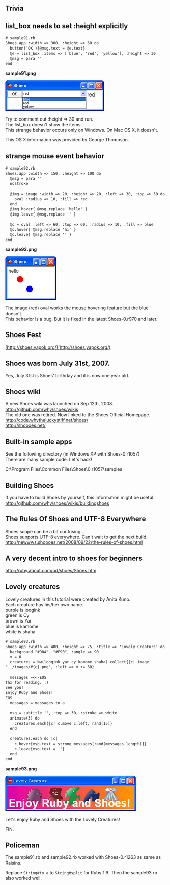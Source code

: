 Trivia
------

list\_box needs to set :height explicitly
----------------------------------------

	# sample91.rb
	Shoes.app :width => 300, :height => 60 do
	  button('OK'){@msg.text = @e.text}
	  @e = list_box :items => ['blue', 'red', 'yellow'], :height => 30
	  @msg = para ''
	end  

**sample91.png**

![sample91.png](http://github.com/ashbb/shoes_tutorial_html/raw/master/images/sample91.png)

Try to comment out :height => 30 and run. <br>
The list\_box doesn't show the items. <br>
This strange behavior occurs only on Windows. On Mac OS X, it doesn't. <br>

This OS X information was provided by George Thompson. <br>


strange mouse event behavior
--------------------------------

	# sample92.rb
	Shoes.app :width => 150, :height => 100 do
	  @msg = para ''
	  nostroke
	 
	  @img = image :width => 20, :height => 20, :left => 30, :top => 30 do
	    oval :radius => 10, :fill => red
	  end
	  @img.hover{ @msg.replace 'hello' }
	  @img.leave{ @msg.replace '' }
	 
	  @o = oval :left => 60, :top => 60, :radius => 10, :fill => blue
	  @o.hover{ @msg.replace 'hi' }
	  @o.leave{ @msg.replace '' }
	end

**sample92.png**

![sample92.png](http://github.com/ashbb/shoes_tutorial_html/raw/master/images/sample92.png)

The image (red) oval works the mouse hovering feature but the blue doesn't. <br>
This behavior is a bug. But it is fixed in the latest Shoes-0.r970 and later. <br>


Shoes Fest
----------

[http://shoes.yapok.org/](http://shoes.yapok.org/)


Shoes was born July 31st, 2007. 
-------------------------------

Yes, July 31st is Shoes' birthday and it is now one year old.


Shoes wiki
----------

A new Shoes wiki was launched on Sep 12th, 2008. <br>
  <http://github.com/why/shoes/wikis> <br>
The old one was retired. Now linked to the Shoes Official Homepage. <br>
  <http://code.whytheluckystiff.net/shoes/> <br>
  <http://shoooes.net/> <br>


Built-in sample apps
--------------------

See the following directory (in Windows XP with Shoes-0.r1057) <br>
There are many sample code. Let's hack! <br>

C:\Program Files\Common Files\Shoes\0.r1057\samples <br>


Building Shoes
--------------

If you have to build Shoes by yourself, this information might be useful. <br>
<http://github.com/why/shoes/wikis/buildingshoes>


The Rules Of Shoes and UTF-8 Everywhere
---------------------------------------

Shoes scope can be a bit confusing... <br>
Shoes supports UTF-8 everywhere. Can't wait to get the next build. <br>
<http://newwws.shoooes.net/2008/09/22/the-rules-of-shoes.html>


A very decent intro to shoes for beginners
------------------------------------------
 <http://ruby.about.com/od/shoes/Shoes.htm>


Lovely creatures
----------------

Lovely creatures in this tutorial were created by Anita Kuno. <br>
Each creature has his/her own name. <br>
  purple is loogink <br>
  green is  Cy <br>
  brown is Yar <br>
  blue is kamome <br>
  white is shaha <br>

	# sample93.rb
	Shoes.app :width => 400, :height => 75, :title => 'Lovely Creaturs' do
	  background "#D0A".."#F90", :angle => 90
	  x = 0
	  creatures = %w(loogink yar cy kamome shaha).collect{|c| image "../images/#{c}.png", :left => x += 60}
	                    
	  messages =<<-EOS
	Thx for reading. :)
	See you!
	Enjoy Ruby and Shoes!
	EOS
	  messages = messages.to_a
	
	  msg = subtitle '', :top => 30, :stroke => white
	  animate(3) do
	    creatures.each{|c| c.move c.left, rand(15)}
	  end
	  
	  creatures.each do |c|
	    c.hover{msg.text = strong messages[rand(messages.length)]}
	    c.leave{msg.text = ''}
	  end
	end

**sample93.png**

![sample93.png](http://github.com/ashbb/shoes_tutorial_html/raw/master/images/sample93.png)

Let's enjoy Ruby and Shoes with the Lovely Creatures!

FIN.


Policeman
---------

The sample91.rb and sample92.rb worked with Shoes-0.r1263 as same as Raisins.

Replace `String#to_a` to `String#split` for Ruby 1.9. Then the sample93.rb also worked well.

